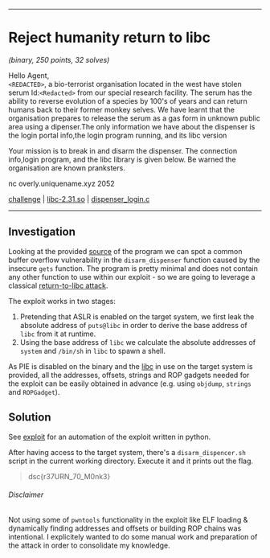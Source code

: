 ___
# Reject humanity return to libc
_(binary, 250 points, 32 solves)_

Hello Agent,  
`<REDACTED>`, a bio-terrorist organisation located in the west have stolen serum Id:`<Redacted>` from our special research facility.
The serum has the ability to reverse evolution of a species by 100's of years and can return humans back to their former monkey selves.
We have learnt that the organisation prepares to release the serum as a gas form in unknown public area using a dipenser.The only information we have about the dispenser is the login portal info,the login program running, and its libc version

Your mission is to break in and disarm the dispenser. The connection info,login program, and the libc library is given below. Be warned the organisation are known pranksters.

nc overly.uniquename.xyz 2052 

[challenge](./challenge) | [libc-2.31.so](./lib/x86_64-linux-gnu/libc-2.31.so) | [dispenser_login.c](./dispenser_login.c)
___

## Investigation
Looking at the provided [source](./dispenser_login.c) of the program we can spot a
common buffer overflow vulnerability in the `disarm_dispenser` function caused by
the insecure `gets` function.
The program is pretty minimal and does not contain any other function to use within our exploit - so we are going to leverage
a classical [return-to-libc attack](https://en.wikipedia.org/wiki/Return-to-libc_attack).

The exploit works in two stages:
1. Pretending that ASLR is enabled on the target system, we first leak the absolute address
of `puts@libc` in order to derive the base address of `libc` from it at runtime.
2. Using the base address of `libc` we calculate the absolute addresses of `system`
and `/bin/sh` in `libc` to spawn a shell.

As PIE is disabled on the binary and the [libc](./lib/x86_64-linux-gnu/libc-2.31.so) in use on the target system is provided, all the addresses,
offsets, strings and ROP gadgets needed for the exploit can be easily obtained in advance (e.g. using `objdump`, `strings` and `ROPGadget`).

## Solution
See [exploit](./exploit.py) for an automation of the exploit written in python.

After having access to the target system, there's a `disarm_dispencer.sh` script in the current working directory. Execute it and it prints out the flag.

> dsc{r37URN_70_M0nk3}

###### Disclaimer
Not using some of `pwntools` functionality in the exploit like ELF loading & dynamically finding addresses and offsets or building ROP chains
was intentional. I explicitely wanted to do some manual work and preparation of the attack in order
to consolidate my knowledge.

